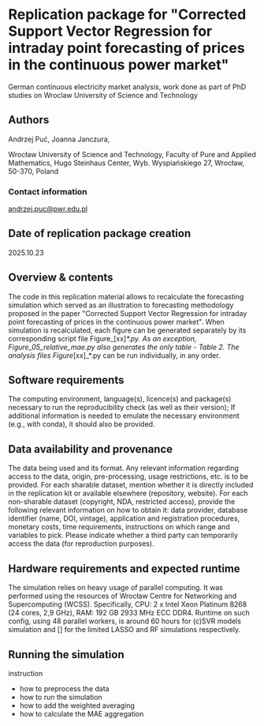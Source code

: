 # Replication package for "Corrected Support Vector Regression for intraday point forecasting of prices in the continuous power market"
German continuous electricity market analysis, work done as part of PhD studies on Wroclaw University of Science and Technology

## Authors
Andrzej Puć, Joanna Janczura, 

Wrocław University of Science and Technology, Faculty of Pure and Applied Mathematics, Hugo Steinhaus Center, Wyb.
Wyspiańskiego 27, Wrocław, 50-370, Poland

### Contact information
andrzej.puc@pwr.edu.pl

## Date of replication package creation
2025.10.23

## Overview & contents
The code in this replication material allows to recalculate the forecasting simulation which served as an illustration to forecasting methodology proposed in the paper "Corrected Support Vector Regression for intraday point forecasting of prices in the continuous power market". When simulation is recalculated, each figure can be generated separately by its corresponding script file Figure_[xx]_*.py. As an exception, Figure_05_relative_mae.py also generates the only table - Table 2. The analysis files Figure_[xx]_*.py can be run individually, in any order.

## Software requirements
The computing environment, language(s), licence(s) and package(s) necessary to run the reproducibility check (as well as their version); If additional information is needed to emulate the necessary environment (e.g., with conda), it should also be provided.

## Data availability and provenance
The data being used and its format. Any relevant information regarding access to the data, origin, pre-processing, usage restrictions, etc. is to be provided.
For each sharable dataset, mention whether it is directly included in the replication kit or available elsewhere (repository, website).
For each non-sharable dataset (copyright, NDA, restricted access), provide the following relevant information on how to obtain it: data provider, database identifier (name, DOI, vintage), application and registration procedures, monetary costs, time requirements, instructions on which range and variables to pick. Please indicate whether a third party can temporarily access the data (for reproduction purposes).

## Hardware requirements and expected runtime
The simulation relies on heavy usage of parallel computing.
It was performed using the resources of Wrocław Centre for Networking and Supercomputing (WCSS).
Specifically, CPU: 2 x Intel Xeon Platinum 8268 (24 cores, 2,9 GHz), RAM: 192 GB 2933 MHz ECC DDR4.
Runtime on such config, using 48 parallel workers, is around 60 hours for (c)SVR models simulation and [] for the limited LASSO and RF simulations respectively.

## Running the simulation
instruction
- how to preprocess the data
- how to run the simulation
- how to add the weighted averaging
- how to calculate the MAE aggregation
